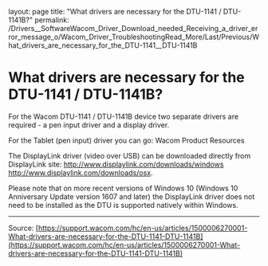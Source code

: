 layout: page
title: "What drivers are necessary for the DTU-1141 / DTU-1141B?"
permalink: /Drivers__SoftwareWacom_Driver_Download_needed_Receiving_a_driver_error_message_o/Wacom_Driver_TroubleshootingRead_More/Last/Previous/What_drivers_are_necessary_for_the_DTU-1141__DTU-1141B

# What drivers are necessary for the DTU-1141 / DTU-1141B?

For the Wacom DTU-1141 / DTU-1141B device two separate drivers are required - a pen input driver and a display driver.


For the Tablet (pen input) driver you can go: Wacom Product Resources


The DisplayLink driver (video over USB) can be downloaded directly from DisplayLink site:
http://www.displaylink.com/downloads/windows
http://www.displaylink.com/downloads/osx. 


Please note that on more recent versions of Windows 10 (Windows 10 Anniversary Update version 1607 and later) the DisplayLink driver does not need to be installed as the DTU is supported natively within Windows.

---
Source: [https://support.wacom.com/hc/en-us/articles/1500006270001-What-drivers-are-necessary-for-the-DTU-1141-DTU-1141B](https://support.wacom.com/hc/en-us/articles/1500006270001-What-drivers-are-necessary-for-the-DTU-1141-DTU-1141B)
